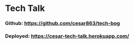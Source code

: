 # Tech Talk

### Github: https://github.com/cesar863/tech-bog

### Deployed: https://cesar-tech-talk.herokuapp.com/